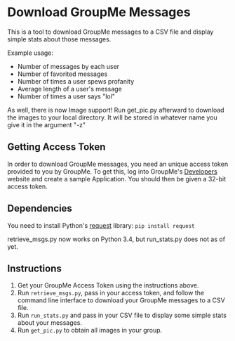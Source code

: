 Download GroupMe Messages
=============

This is a tool to download GroupMe messages to a CSV file and display simple stats about those messages.

Example usage:
- Number of messages by each user
- Number of favorited messages
- Number of times a user spews profanity
- Average length of a user's message
- Number of times a user says "lol"

As well, there is now Image support! Run get_pic.py afterward to download the images to your local directory. It will be stored in whatever name you give it in the argument "-z"


Getting Access Token
--------------
In order to download GroupMe messages, you need an unique access token provided to you by GroupMe. To get this, log into GroupMe's <a href="https://dev.groupme.com" target="_blank">Developers</a> website and create a sample Application. You should then be given a 32-bit access token.

Dependencies
--------------
You need to install Python's <a href="http://docs.python-requests.org/en/latest/" target="_blank">request</a> library: ```pip install request```

retrieve_msgs.py now works on Python 3.4, but run_stats.py does not as of yet.

Instructions
--------------
1. Get your GroupMe Access Token using the instructions above.
2. Run ```retrieve_msgs.py```, pass in your access token, and follow the command line interface to download your GroupMe messages to a CSV file.
3. Run ```run_stats.py``` and pass in your CSV file to display some simple stats about your messages.
4. Run ```get_pic.py``` to obtain all images in your group.